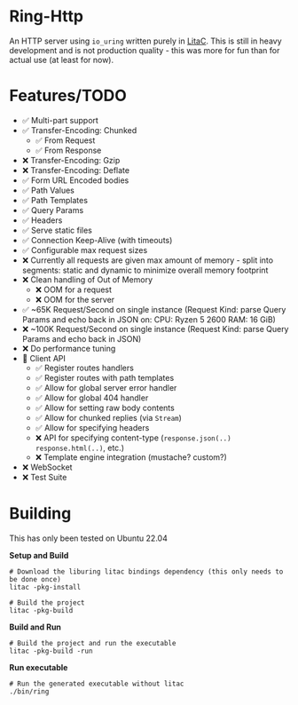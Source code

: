 Ring-Http
==
An HTTP server using `io_uring` written purely in [LitaC](https://github.com/tonysparks/litac-lang).  This is still in heavy development and is not production quality - this was more for fun than for actual use (at least for now).

Features/TODO
==
* ✅ Multi-part support
* ✅ Transfer-Encoding: Chunked
    * ✅ From Request
    * ✅ From Response
* ❌ Transfer-Encoding: Gzip
* ❌ Transfer-Encoding: Deflate
* ✅ Form URL Encoded bodies
* ✅ Path Values
* ✅ Path Templates
* ✅ Query Params
* ✅ Headers
* ✅ Serve static files
* ✅ Connection Keep-Alive (with timeouts)
* ✅ Configurable max request sizes
* ❌ Currently all requests are given max amount of memory - split into segments: static and dynamic to minimize overall memory footprint
* ❌ Clean handling of Out of Memory
    * ❌ OOM for a request
    * ❌ OOM for the server
* ✅ ~65K Request/Second on single instance (Request Kind: parse Query Params and echo back in JSON on: CPU: Ryzen 5 2600 RAM: 16 GiB)
* ❌ ~100K Request/Second on single instance (Request Kind: parse Query Params and echo back in JSON)
* ❌ Do performance tuning
* 🔧 Client API
    * ✅ Register routes handlers
    * ✅ Register routes with path templates
    * ✅ Allow for global server error handler
    * ✅ Allow for global 404 handler
    * ✅ Allow for setting raw body contents
    * ✅ Allow for chunked replies (via `Stream`)
    * ✅ Allow for specifying headers
    * ❌ API for specifying content-type (`response.json(..)` `response.html(..)`, etc.)
    * ❌ Template engine integration (mustache? custom?)
* ❌ WebSocket
* ❌ Test Suite

Building
==

This has only been tested on Ubuntu 22.04

__Setup and Build__

```shell
# Download the liburing litac bindings dependency (this only needs to be done once)
litac -pkg-install

# Build the project
litac -pkg-build
```

__Build and Run__
```shell
# Build the project and run the executable
litac -pkg-build -run
```

__Run executable__
```shell
# Run the generated executable without litac
./bin/ring
```

